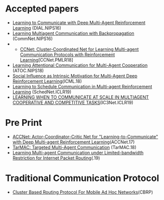 # Accepted papers
* [Learning to Communicate with Deep Multi-Agent Reinforcement Learning](https://arxiv.org/abs/1605.06676) (DIAL.NIPS16)
* [Learning Multiagent Communication with Backpropagation](https://arxiv.org/abs/1605.07736) (CommNet.NIPS16)
* * [CCNet: Cluster-Coordinated Net for Learning Multi-agent Communication Protocols with Reinforcement Learning](http://proceedings.mlr.press/v95/wen18a.html)[CCNet.PMLR18]
* [Learning Attentional Communication for Multi-Agent Cooperation](https://arxiv.org/abs/1805.07733) (ATOC.NIPS18)
* [Social Influence as Intrinsic Motivation for Multi-Agent Deep Reinforcement Learning](https://arxiv.org/pdf/1810.08647.pdf)(ICML.18)
* [Learning to Schedule Communication in Multi-agent Reinforcement Learning](https://arxiv.org/abs/1902.01554) (SchedNet.ICLR19)
* [LEARNING WHEN TO COMMUNICATE AT SCALE IN MULTIAGENT COOPERATIVE AND COMPETITIVE TASKS](https://openreview.net/pdf?id=rye7knCqK7)(IC3Net.ICLR19)


# Pre Print
* [ACCNet: Actor-Coordinator-Critic Net for "Learning-to-Communicate" with Deep Multi-agent Reinforcement Learning](https://arxiv.org/abs/1706.03235)(ACCNet.17)
* [TarMAC: Targeted Multi-Agent Communication](https://arxiv.org/pdf/1810.11187.pdf) (TarMAC.18)
* [Learning Multi-agent Communication under Limited-bandwidth Restriction for Internet Packet Routing](https://arxiv.org/pdf/1903.05561.pdf)(.19)

# Traditional Communication Protocol 
* [Cluster Based Routing Protocol For Mobile Ad Hoc Networks](https://www.researchgate.net/publication/228967144_Cluster_Based_Routing_Protocol_For_Mobile_Ad_Hoc_Networks)(CBRP)